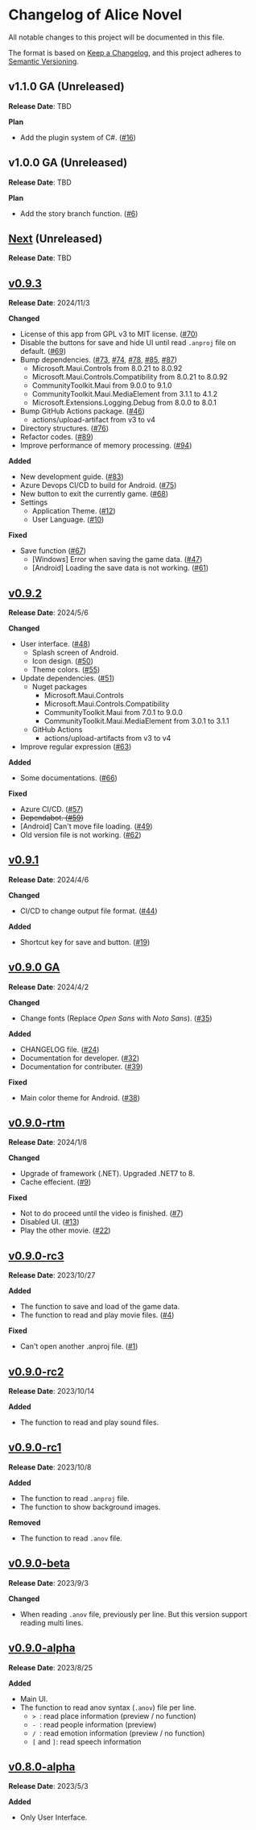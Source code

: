 # Changelog of Alice Novel

All notable changes to this project will be documented in this file.

The format is based on [Keep a Changelog](https://keepachangelog.com/en/1.1.0/),
and this project adheres to [Semantic Versioning](https://semver.org/spec/v2.0.0.html).

## v1.1.0 GA (Unreleased)

**Release Date**: TBD

**Plan**
- Add the plugin system of C#. ([#16](https://github.com/AliceNovel/AliceNovel/issues/16))

## v1.0.0 GA (Unreleased)

**Release Date**: TBD

**Plan**
- Add the story branch function. ([#6](https://github.com/AliceNovel/AliceNovel/issues/6))

## [Next] (Unreleased)

**Release Date**: TBD

## [v0.9.3]

**Release Date**: 2024/11/3

**Changed**
- License of this app from GPL v3 to MIT license. ([#70](https://github.com/AliceNovel/AliceNovel/issues/70))
- Disable the buttons for save and hide UI until read `.anproj` file on default. ([#69](https://github.com/AliceNovel/AliceNovel/issues/69))
- Bump dependencies. ([#73](https://github.com/AliceNovel/AliceNovel/issues/73), [#74](https://github.com/AliceNovel/AliceNovel/issues/74), [#78](https://github.com/AliceNovel/AliceNovel/issues/78), [#85](https://github.com/AliceNovel/AliceNovel/issues/85), [#87](https://github.com/AliceNovel/AliceNovel/issues/87))
  - Microsoft.Maui.Controls from 8.0.21 to 8.0.92
  - Microsoft.Maui.Controls.Compatibility from 8.0.21 to 8.0.92
  - CommunityToolkit.Maui from 9.0.0 to 9.1.0
  - CommunityToolkit.Maui.MediaElement from 3.1.1 to 4.1.2
  - Microsoft.Extensions.Logging.Debug from 8.0.0 to 8.0.1
- Bump GitHub Actions package. ([#46](https://github.com/AliceNovel/AliceNovel/issues/46))
  - actions/upload-artifact from v3 to v4
- Directory structures. ([#76](https://github.com/AliceNovel/AliceNovel/issues/76))
- Refactor codes. ([#89](https://github.com/AliceNovel/AliceNovel/issues/89))
- Improve performance of memory processing. ([#94](https://github.com/AliceNovel/AliceNovel/issues/94))

**Added**
- New development guide. ([#83](https://github.com/AliceNovel/AliceNovel/issues/83))
- Azure Devops CI/CD to build for Android. ([#75](https://github.com/AliceNovel/AliceNovel/issues/75))
- New button to exit the currently game. ([#68](https://github.com/AliceNovel/AliceNovel/issues/68))
- Settings
  - Application Theme. ([#12](https://github.com/AliceNovel/AliceNovel/issues/12))
  - User Language. ([#10](https://github.com/AliceNovel/AliceNovel/issues/10))

**Fixed**
- Save function ([#67](https://github.com/AliceNovel/AliceNovel/issues/67))
  - \[Windows\] Error when saving the game data. ([#47](https://github.com/AliceNovel/AliceNovel/issues/47))
  - \[Android\] Loading the save data is not working. ([#61](https://github.com/AliceNovel/AliceNovel/issues/61))

## [v0.9.2]

**Release Date**: 2024/5/6

**Changed**
- User interface. ([#48](https://github.com/AliceNovel/AliceNovel/issues/48))
  - Splash screen of Android.
  - Icon design. ([#50](https://github.com/AliceNovel/AliceNovel/issues/50))
  - Theme colors. ([#55](https://github.com/AliceNovel/AliceNovel/issues/55))
- Update dependencies. ([#51](https://github.com/AliceNovel/AliceNovel/issues/51))
  - Nuget packages
    - Microsoft.Maui.Controls
    - Microsoft.Maui.Controls.Compatibility
    - CommunityToolkit.Maui from 7.0.1 to 9.0.0
    - CommunityToolkit.Maui.MediaElement from 3.0.1 to 3.1.1
  - GitHub Actions
    - actions/upload-artifacts from v3 to v4
- Improve regular expression ([#63](https://github.com/AliceNovel/AliceNovel/issues/63))

**Added**
- Some documentations. ([#66](https://github.com/AliceNovel/AliceNovel/issues/66))

**Fixed**
- Azure CI/CD. ([#57](https://github.com/AliceNovel/AliceNovel/issues/57))
- ~~Dependabot. ([#59](https://github.com/AliceNovel/AliceNovel/issues/59))~~
- \[Android\] Can't move file loading. ([#49](https://github.com/AliceNovel/AliceNovel/issues/49))
- Old version file is not working. ([#62](https://github.com/AliceNovel/AliceNovel/issues/62))

## [v0.9.1]

**Release Date**: 2024/4/6

**Changed**
- CI/CD to change output file format. ([#44](https://github.com/AliceNovel/AliceNovel/issues/44))

**Added**
- Shortcut key for save and button. ([#19](https://github.com/AliceNovel/AliceNovel/issues/19))

## [v0.9.0 GA]

**Release Date**: 2024/4/2

**Changed**
- Change fonts (Replace _Open Sans_ with _Noto Sans_). ([#35](https://github.com/AliceNovel/AliceNovel/issues/35))

**Added**
- CHANGELOG file. ([#24](https://github.com/AliceNovel/AliceNovel/issues/24))
- Documentation for developer. ([#32](https://github.com/AliceNovel/AliceNovel/issues/32))
- Documentation for contributer. ([#39](https://github.com/AliceNovel/AliceNovel/issues/39))

**Fixed**
- Main color theme for Android. ([#38](https://github.com/AliceNovel/AliceNovel/issues/38))

## [v0.9.0-rtm]

**Release Date**: 2024/1/8

**Changed**
- Upgrade of framework (.NET). Upgraded .NET7 to 8.
- Cache effecient. ([#9](https://github.com/AliceNovel/AliceNovel/issues/9))

**Fixed**
- Not to do proceed until the video is finished. ([#7](https://github.com/AliceNovel/AliceNovel/issues/7))
- Disabled UI. ([#13](https://github.com/AliceNovel/AliceNovel/issues/13))
- Play the other movie. ([#22](https://github.com/AliceNovel/AliceNovel/issues/22))

## [v0.9.0-rc3]

**Release Date**: 2023/10/27

**Added**
- The function to save and load of the game data.
- The function to read and play movie files. ([#4](https://github.com/AliceNovel/AliceNovel/issues/4))

**Fixed**
- Can't open another .anproj file. ([#1](https://github.com/AliceNovel/AliceNovel/issues/1))

## [v0.9.0-rc2]

**Release Date**: 2023/10/14

**Added**
- The function to read and play sound files.

## [v0.9.0-rc1]

**Release Date**: 2023/10/8

**Added**
- The function to read `.anproj` file.
- The function to show background images.

**Removed**
- The function to read `.anov` file.

## [v0.9.0-beta]

**Release Date**: 2023/9/3

**Changed**
- When reading `.anov` file, previously per line. But this version support reading multi lines.

## [v0.9.0-alpha]

**Release Date**: 2023/8/25

**Added**
- Main UI.
- The function to read anov syntax (`.anov`) file per line.
  - `> `: read place information (preview / no function)
  - `- `: read people information (preview)
  - `/ `: read emotion information (preview / no function)
  - `[` and `]`: read speech information

## [v0.8.0-alpha]

**Release Date**: 2023/5/3

**Added**
- Only User Interface.

<!-- Links -->
[Next]: https://github.com/AliceNovel/AliceNovel/compare/v0.9.3...HEAD
[v0.9.3]: https://github.com/AliceNovel/AliceNovel/releases/tag/v0.9.3
[v0.9.2]: https://github.com/AliceNovel/AliceNovel/releases/tag/v0.9.2
[v0.9.1]: https://github.com/AliceNovel/AliceNovel/releases/tag/v0.9.1
[v0.9.0 GA]: https://github.com/AliceNovel/AliceNovel/releases/tag/v0.9.0
[v0.9.0-rtm]: https://github.com/AliceNovel/AliceNovel/releases/tag/v0.9.0-rtm
[v0.9.0-rc3]: https://github.com/AliceNovel/AliceNovel/releases/tag/v0.9.0-rc3
[v0.9.0-rc2]: https://github.com/AliceNovel/AliceNovel/releases/tag/v0.9.0-rc2
[v0.9.0-rc1]: https://github.com/AliceNovel/AliceNovel/releases/tag/v0.9.0-rc1
[v0.9.0-beta]: https://github.com/AliceNovel/AliceNovel/releases/tag/v0.9.0-beta
[v0.9.0-alpha]: https://github.com/AliceNovel/AliceNovel/releases/tag/v0.9.0-alpha
[v0.8.0-alpha]: https://github.com/AliceNovel/AliceNovel/releases/tag/v0.8.0-alpha
